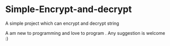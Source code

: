 # Simple-Encrypt-and-decrypt
A simple project which can encrypt and decrypt string

A am new to programming and love to program .
Any suggestion is welcome :)
